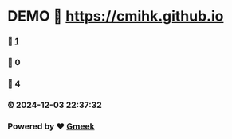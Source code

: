 # DEMO :link: https://cmihk.github.io 
### :page_facing_up: [1](https://cmihk.github.io/tag.html) 
### :speech_balloon: 0 
### :hibiscus: 4 
### :alarm_clock: 2024-12-03 22:37:32 
### Powered by :heart: [Gmeek](https://github.com/Meekdai/Gmeek)
